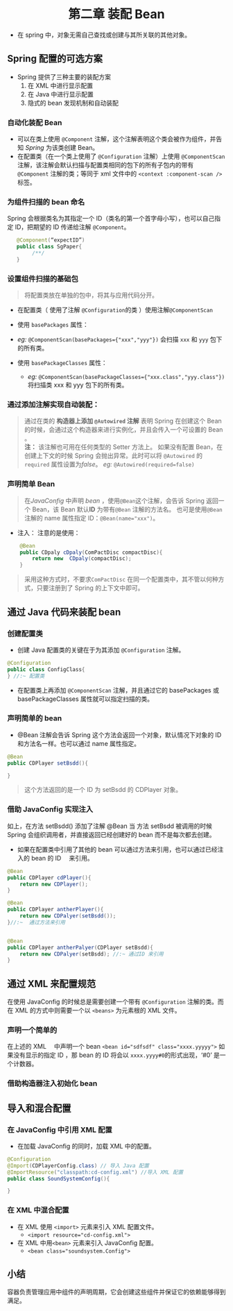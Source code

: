 # <center> 第二章 装配 Bean </center>

- 在 spring 中，对象无需自己查找或创建与其所关联的其他对象。

## Spring 配置的可选方案

- Spring 提供了三种主要的装配方案
  1. 在 XML 中进行显示配置
  2. 在 Java 中进行显示配置
  3. 隐式的 bean 发现机制和自动装配

### 自动化装配 Bean

- 可以在类上使用 `@Component` 注解，这个注解表明这个类会被作为组件，并告知 _Spring_ 为该类创建 Bean。
- 在配置类（在一个类上使用了 `@Configuration` 注解）上使用 `@ComponentScan` 注解，该注解会默认扫描与配置类相同的包下的所有子包内的带有 `@Component` 注解的类；等同于 xml 文件中的 `<context :component-scan />` 标签。

### 为组件扫描的 bean 命名

Spring 会根据类名为其指定一个 ID（类名的第一个首字母小写），也可以自己指定 ID，把期望的 ID 传递给注解 `@Component`。

```java
   @Component(“expectID”)
   public class SgPaper{
        /**/
   }
```

### 设置组件扫描的基础包

> 将配置类放在单独的包中，将其与应用代码分开。

- 在配置类（ 使用了注解 `@Configuration`的类 ）使用注解`@ComponentScan`
- 使用 `basePackages` 属性：
- _eg:_ `@ComponentScan(basePackages={"xxx","yyy"})`
  会扫描 `xxx` 和 `yyy` 包下的所有类。

- 使用 `basePackageClasses` 属性：
  - _eg:_ `@ComponentScan(basePackageClasses={"xxx.class","yyy.class"})`
    将扫描类 xxx 和 yyy 包下的所有类。

### 通过添加注解实现自动装配：

> 通过在类的 **构造器上添加 `@Autowired` 注解** 表明 Spring 在创建这个 Bean 的时候，会通过这个构造器来进行实例化，并且会传入一个可设置的 Bean 。<br>
 > **注：** 该注解也可用在任何类型的 Setter 方法上。
> 如果没有配置 Bean，在创建上下文的时候 Spring 会抛出异常。此时可以将 `@Autowired` 的 `required` 属性设置为*false*。
> _eg:_ `@Autowired(required=false)`

### 声明简单 Bean

> 在*JavaConfig* 中声明 _bean_ ，使用`@Bean`这个注解，会告诉 Spring 返回一个 Bean，该 Bean 默认**ID** 为带有`@Bean` 注解的方法名。
> 也可是使用`@Bean`注解的 name 属性指定 ID：`@Bean(name="xxx")`。<br>

- 注入：
  注意的是使用：

```java
	@Bean
	public CDpaly cDpaly(ComPactDisc compactDisc){
		return new  CDpaly(compactDisc);
	}
```

> 采用这种方式时，不要求`ComPactDisc` 在同一个配置类中，其不管以何种方式，只要注册到了 Spring 的上下文中即可。

## 通过 Java 代码来装配 bean

### 创建配置类

- 创建 Java 配置类的关键在于为其添加 `@Configuration` 注解。

```java
@Configuration
public class ConfigClass{
} //:~ 配置类
```

- 在配置类上再添加 `@ComponentScan` 注解，并且通过它的 basePackages 或 basePackageClasses 属性就可以指定扫描的类。

### 声明简单的 bean

- @Bean 注解会告诉 Spring 这个方法会返回一个对象，默认情况下对象的 ID 和方法名一样。也可以通过 name 属性指定。

```java
@Bean
public CDPlayer setBsdd(){

}
```

> 这个方法返回的是一个 ID 为 setBsdd 的 CDPlayer 对象。

### 借助 JavaConfig 实现注入

如上，在方法 setBsdd() 添加了注解 @Bean 当 方法 setBsdd 被调用的时候 Spring 会组织调用者，并直接返回已经创建好的 bean 而不是每次都去创建。

- 如果在配置类中引用了其他的 bean 可以通过方法来引用，也可以通过已经注入的 bean 的 ID 　来引用。

```java
@Bean
public CDPlayer cdPlayer(){
    return new CDPlayer();
}

@Bean
public CDPlayer antherPlayer(){
    return new CDPalyer(setBsdd());
}//:~  通过方法来引用


@Bean
public CDPlayer antherPalyer(CDPlayer setBsdd){
    return new CDPalyer(setBsdd); //:~ 通过ID 来引用
}

```

## 通过 XML 来配置规范

在使用 JavaConfig 的时候总是需要创建一个带有 `@Configuration` 注解的类。而在 XML 的方式中则需要一个以 `<beans>` 为元素根的 XML 文件。

### 声明一个简单的 <bean>

在上述的 XML 　中声明一个 bean `<bean id="sdfsdf" class="xxxx.yyyyy">` 如果没有显示的指定 ID ，那 bean 的 ID 将会以 `xxxx.yyyy#0`的形式出现，‘#0’ 是一个计数器。

### 借助构造器注入初始化 bean

## 导入和混合配置

### 在 JavaConfig 中引用 XML 配置

- 在加载 JavaConfig 的同时，加载 XML 中的配置。

```java
@Configuration
@Import(CDPlayerConfig.class) // 导入 Java 配置
@ImportResource("classpath:cd-config.xml") //导入 XML 配置
public class SoundSystemConfig(){

}

```

### 在 XML 中混合配置

- 在 XML 使用 `<import>` 元素来引入 XML 配置文件。
  - `<import resource="cd-config.xml">`
- 在 XML 中用`<bean>` 元素来引入 JavaConfig 配置。
  - `<bean class="soundsystem.Config">`

## 小结

容器负责管理应用中组件的声明周期，它会创建这些组件并保证它的依赖能够得到满足。
